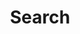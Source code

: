 ---
title: "Search" # in any language you want
layout: "search" # is necessary
description: "Description for Search"
summary: "search"
placeholder: "placeholder text in search input box"
---